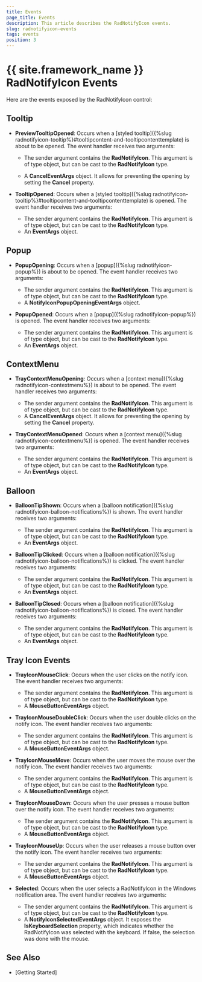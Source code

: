 ```yaml
---
title: Events
page_title: Events
description: This article describes the RadNotifyIcon events.
slug: radnotifyicon-events
tags: events
position: 3
---
```


# {{ site.framework_name }} RadNotifyIcon Events

Here are the events exposed by the RadNotifyIcon control:

## Tooltip

* __PreviewTooltipOpened__: Occurs when a [styled tooltip]({%slug radnotifyicon-tooltip%}#tooltipcontent-and-tooltipcontenttemplate) is about to be opened. The event handler receives two arguments:

	* The sender argument contains the __RadNotifyIcon__. This argument is of type object, but can be cast to the __RadNotifyIcon__ type.              

	* A __CancelEventArgs__ object. It allows for preventing the opening by setting the __Cancel__ property.

* __TooltipOpened__: Occurs when a [styled tooltip]({%slug radnotifyicon-tooltip%}#tooltipcontent-and-tooltipcontenttemplate) is opened. The event handler receives two arguments:

	* The sender argument contains the __RadNotifyIcon__. This argument is of type object, but can be cast to the __RadNotifyIcon__ type. 
	* An __EventArgs__ object.

## Popup

* __PopupOpening__: Occurs when a [popup]({%slug radnotifyicon-popup%}) is about to be opened. The event handler receives two arguments:

	* The sender argument contains the __RadNotifyIcon__. This argument is of type object, but can be cast to the __RadNotifyIcon__ type.   
	* A __NotifyIconPopupOpeningEventArgs__ object.

* __PopupOpened__: Occurs when a [popup]({%slug radnotifyicon-popup%}) is opened. The event handler receives two arguments:

	* The sender argument contains the __RadNotifyIcon__. This argument is of type object, but can be cast to the __RadNotifyIcon__ type. 
	* An __EventArgs__ object.

## ContextMenu

* __TrayContextMenuOpening__: Occurs when a [context menu]({%slug radnotifyicon-contextmenu%}) is about to be opened. The event handler receives two arguments:

	* The sender argument contains the __RadNotifyIcon__. This argument is of type object, but can be cast to the __RadNotifyIcon__ type.   
	* A __CancelEventArgs__ object. It allows for preventing the opening by setting the __Cancel__ property.

* __TrayContextMenuOpened__: Occurs when a [context menu]({%slug radnotifyicon-contextmenu%}) is opened. The event handler receives two arguments:

	* The sender argument contains the __RadNotifyIcon__. This argument is of type object, but can be cast to the __RadNotifyIcon__ type.   
	* An __EventArgs__ object.

## Balloon 

* __BalloonTipShown__: Occurs when a [balloon notification]({%slug radnotifyicon-balloon-notifications%}) is shown. The event handler receives two arguments:

	* The sender argument contains the __RadNotifyIcon__. This argument is of type object, but can be cast to the __RadNotifyIcon__ type.   
	* An __EventArgs__ object.

* __BalloonTipClicked__: Occurs when a [balloon notification]({%slug radnotifyicon-balloon-notifications%}) is clicked. The event handler receives two arguments:

	* The sender argument contains the __RadNotifyIcon__. This argument is of type object, but can be cast to the __RadNotifyIcon__ type.   
	* An __EventArgs__ object.

* __BalloonTipClosed__: Occurs when a [balloon notification]({%slug radnotifyicon-balloon-notifications%}) is closed. The event handler receives two arguments:

	* The sender argument contains the __RadNotifyIcon__. This argument is of type object, but can be cast to the __RadNotifyIcon__ type.   
	* An __EventArgs__ object.

## Tray Icon Events

* __TrayIconMouseClick__: Occurs when the user clicks on the notify icon. The event handler receives two arguments:

	* The sender argument contains the __RadNotifyIcon__. This argument is of type object, but can be cast to the __RadNotifyIcon__ type.   
	* A __MouseButtonEventArgs__ object.

* __TrayIconMouseDoubleClick__: Occurs when the user double clicks on the notify icon. The event handler receives two arguments:

	* The sender argument contains the __RadNotifyIcon__. This argument is of type object, but can be cast to the __RadNotifyIcon__ type.   
	* A __MouseButtonEventArgs__ object.

* __TrayIconMouseMove__: Occurs when the user moves the mouse over the notify icon. The event handler receives two arguments:

	* The sender argument contains the __RadNotifyIcon__. This argument is of type object, but can be cast to the __RadNotifyIcon__ type.   
	* A __MouseButtonEventArgs__ object.

* __TrayIconMouseDown__: Occurs when the user presses a mouse button over the notify icon. The event handler receives two arguments:

	* The sender argument contains the __RadNotifyIcon__. This argument is of type object, but can be cast to the __RadNotifyIcon__ type.   
	* A __MouseButtonEventArgs__ object.

* __TrayIconMouseUp__: Occurs when the user releases a mouse button over the notify icon. The event handler receives two arguments:

	* The sender argument contains the __RadNotifyIcon__. This argument is of type object, but can be cast to the __RadNotifyIcon__ type.   
	* A __MouseButtonEventArgs__ object.

* __Selected__: Occurs when the user selects a RadNotifyIcon in the Windows notification area. The event handler receives two arguments:

	* The sender argument contains the __RadNotifyIcon__. This argument is of type object, but can be cast to the __RadNotifyIcon__ type.   
	* A __NotifyIconSelectedEventArgs__ object. It exposes the __IsKeyboardSelection__ property, which indicates whether the RadNotifyIcon was selected with the keyboard. If false, the selection was done with the mouse.

## See Also 

* [Getting Started]
